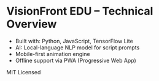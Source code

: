 # VisionFront EDU – Technical Overview

- Built with: Python, JavaScript, TensorFlow Lite
- AI: Local-language NLP model for script prompts
- Mobile-first animation engine
- Offline support via PWA (Progressive Web App)

MIT Licensed
